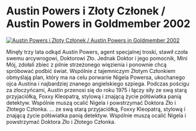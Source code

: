 Austin Powers i Złoty Członek / Austin Powers in Goldmember 2002 
=============
[![Austin Powers i Złoty Członek / Austin Powers in Goldmember 2002 ](http://vidos.pl/images/player.gif)](http://vidos.pl/austin-powers-i-zloty-czlonek-austin-powers-in-goldmember-2002)

 Minęły trzy lata odkąd Austin Powers, agent specjalnej troski, stawił czoła swemu arcywrogowi, Doktorowi Zło. Jednak Doktor i jego pomocnik, Mini Mój, zdołali zbiec z pilnie strzeżonego więzienia i ponownie chcą spróbować podbić świat. Wspólnie z tajemniczym Złotym Członkiem obmyślają plan, który ma na celu porwanie Nigela Powersa, ukochanego ojca Austina i najbardziej znanego angielskiego szpiega. Podczas pościgu za złoczyńcami, Austin przenosi się do roku 1975 i łączy siły ze swą starą przyjaciółką, Foxxy Kleopatrą, stylową i znającą życie półświatka panią detektyw. Wspólnie muszą ocalić Nigela i powstrzymać Doktora Zło i Złotego Członka.   ... ze swą starą przyjaciółką, Foxxy Kleopatrą, stylową i znającą życie półświatka panią detektyw. Wspólnie muszą ocalić Nigela i powstrzymać Doktora Zło i Złotego Członka.
